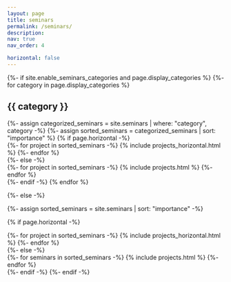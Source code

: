 ```yaml
---
layout: page
title: seminars
permalink: /seminars/
description: 
nav: true
nav_order: 4

horizontal: false
---
```


<!-- pages/seminars.md -->
<div class="projects">
{%- if site.enable_seminars_categories and page.display_categories %}
  <!-- Display categorized seminars -->
  {%- for category in page.display_categories %}
  <h2 class="category">{{ category }}</h2>
  {%- assign categorized_seminars = site.seminars | where: "category", category -%}
  {%- assign sorted_seminars = categorized_seminars | sort: "importance" %}
  <!-- Generate cards for each project -->
  {% if page.horizontal -%}
  <div class="container">
    <div class="row row-cols-2">
    {%- for project in sorted_seminars -%}
      {% include projects_horizontal.html %}
    {%- endfor %}
    </div>
  </div>
  {%- else -%}
  <div class="grid">
    {%- for project in sorted_seminars -%}
      {% include projects.html %}
    {%- endfor %}
  </div>
  {%- endif -%}
  {% endfor %}

{%- else -%}
<!-- Display seminars without categories -->
  {%- assign sorted_seminars = site.seminars | sort: "importance" -%}
  <!-- Generate cards for each seminar -->
  {% if page.horizontal -%}
  <div class="container">
    <div class="row row-cols-2">
    {%- for project in sorted_seminars -%}
      {% include projects_horizontal.html %}
    {%- endfor %}
    </div>
  </div>
  {%- else -%}
  <div class="grid">
    {%- for seminars in sorted_seminars -%}
      {% include projects.html %}
    {%- endfor %}
  </div>
  {%- endif -%}
{%- endif -%}
</div>
